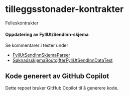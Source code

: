 # tilleggsstonader-kontrakter

Felleskontrakter

#### Oppdatering av FyllUt/SendInn-skjema
Se kommentarer i tester under
* [FyllUtSendInnSkjemaParser](src/test/kotlin/no/nav/tilleggsstonader/kontrakter/søknad/boutgifter/fyllutsendinn/FyllUtSendInnSkjemaParser.kt)
* [SøknadsskjemaBoutgifterFyllUtSendInnDataTest](src/test/kotlin/no/nav/tilleggsstonader/kontrakter/søknad/boutgifter/fyllutsendinn/SøknadsskjemaBoutgifterFyllUtSendInnTest.kt)

## Kode generert av GitHub Copilot
Dette repoet bruker GitHub Copilot til å generere kode.